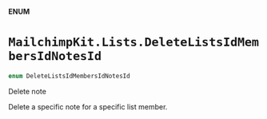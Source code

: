 **ENUM**

# `MailchimpKit.Lists.DeleteListsIdMembersIdNotesId`

```swift
enum DeleteListsIdMembersIdNotesId
```

Delete note

Delete a specific note for a specific list member.
